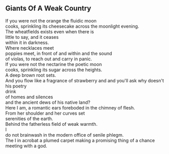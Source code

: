 Giants Of A Weak Country
------------------------
If you were not the orange the fluidic moon  
cooks, sprinkling its cheesecake across the moonlight evening.  
The wheatfields exists even when there is  
little to say, and it ceases  
within it in darkness.  
Where necklaces meet  
poppies meet, in front of and within and the sound  
of violas, to reach out and carry in panic.  
If you were not the nectarine the poetic moon  
cooks, sprinkling its sugar across the heights.  
A deep brown root sets.  
And you flow like a fragrance of strawberry and and you'll ask why doesn't his poetry  
drink  
of homes and silences  
and the ancient dews of his native land?  
Here I am, a romantic ears foreboded in the chimney of flesh.  
From her shoulder and her curves set  
serenities of the earth.  
Behind the fatherless field of weak warmth.  
I  
do not brainwash in the modern office of senile phlegm.  
The I in acrobat a plumed carpet making a promising thing of a chance meeting with a god.  
